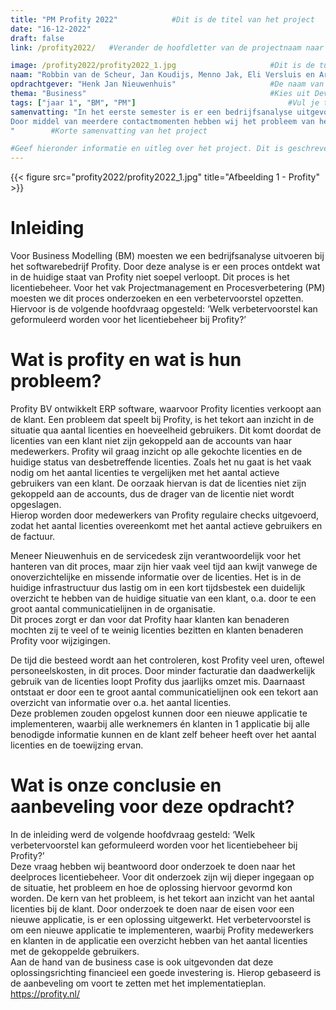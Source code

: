 ```yaml
---
title: "PM Profity 2022"            #Dit is de titel van het project
date: "16-12-2022"
draft: false
link: /profity2022/   #Verander de hoofdletter van de projectnaam naar een kleine letter

image: /profity2022/profity2022_1.jpg                     #Dit is de tumbnail van het project
naam: "Robbin van de Scheur, Jan Koudijs, Menno Jak, Eli Versluis en Aram Rierink"                                  #Naam / Namen bijv. "Jan de Lange, Fred Bouwhuis"
opdrachtgever: "Henk Jan Nieuwenhuis"                     #De naam van je opdrachtgever bijv. "Jan de Lange"
thema: "Business"                                         #Kies uit Development / UX Design / Business
tags: ["jaar 1", "BM", "PM"]                                  #Vul je tags hierin. Het mogen er meerdere zijn. Kies uit (jaar 1 / jaar 2 / jaar 3 / jaar 4 / FDD / DB / DT / BM / PM / DIT / etcetera...)
samenvatting: "In het eerste semester is er een bedrijfsanalyse uitgevoerd bij het softwarebedrijf Profity. In deze analyse is er een proces ontdekt wat in de huidige staat van Profity niet soepel verloopt. Dit proces is het licentiebeheer. 
Door middel van meerdere contactmomenten hebben wij het probleem van het licentiebeheer kunnen beschrijven en modelleren. Op basis van deze knelpunten en de consequenties daarvan, moet er een verbetervoorstel geformuleerd worden voor Profity. Hiervoor is de volgende hoofdvraag opgesteld: ‘Welk verbetervoorstel kan geformuleerd worden voor het licentiebeheer bij Profity?’.
"        #Korte samenvatting van het project   

#Geef hieronder informatie en uitleg over het project. Dit is geschreven in Markdown (.md) en hier zijn verschillende style-opties. Deze zijn hieronder als voorbeeld weergegeven:
---
```


{{< figure src="profity2022/profity2022_1.jpg" title="Afbeelding 1 - Profity" >}}

# Inleiding

Voor Business Modelling (BM) moesten we een bedrijfsanalyse uitvoeren bij het softwarebedrijf Profity. Door deze analyse is er een proces ontdekt wat in de huidige staat van Profity niet soepel verloopt. Dit proces is het licentiebeheer. Voor het vak Projectmanagement en Procesverbetering (PM) moesten we dit proces onderzoeken en een verbetervoorstel opzetten. Hiervoor is de volgende hoofdvraag opgesteld: ‘Welk verbetervoorstel kan geformuleerd worden voor het licentiebeheer bij Profity?’

# Wat is profity en wat is hun probleem?

Profity BV ontwikkelt ERP software, waarvoor Profity licenties verkoopt aan de klant. Een probleem dat speelt bij Profity, is het tekort aan inzicht in de situatie qua aantal licenties en hoeveelheid gebruikers. Dit komt doordat de licenties van een klant niet zijn gekoppeld aan de accounts van haar medewerkers. Profity wil graag inzicht op alle gekochte licenties en de huidige status van desbetreffende licenties. Zoals het nu gaat is het vaak nodig om het aantal licenties te vergelijken met het aantal actieve gebruikers van een klant. De oorzaak hiervan is dat de licenties niet zijn gekoppeld aan de accounts, dus de drager van de licentie niet wordt opgeslagen.  
Hierop worden door medewerkers van Profity regulaire checks uitgevoerd, zodat het aantal licenties overeenkomt met het aantal actieve gebruikers en de factuur.

Meneer Nieuwenhuis en de servicedesk zijn verantwoordelijk voor het hanteren van dit proces, maar zijn hier vaak veel tijd aan kwijt vanwege de onoverzichtelijke en missende informatie over de licenties. Het is in de huidige infrastructuur dus lastig om in een kort tijdsbestek een duidelijk overzicht te hebben van de huidige situatie van een klant, o.a. door te een groot aantal communicatielijnen in de organisatie.  
Dit proces zorgt er dan voor dat Profity haar klanten kan benaderen mochten zij te veel of te weinig licenties bezitten en klanten benaderen Profity voor wijzigingen.

De tijd die besteed wordt aan het controleren, kost Profity veel uren, oftewel personeelskosten, in dit proces. Door minder facturatie dan daadwerkelijk gebruik van de licenties loopt Profity dus jaarlijks omzet mis. Daarnaast ontstaat er door een te groot aantal communicatielijnen ook een tekort aan overzicht van informatie over o.a. het aantal licenties.  
Deze problemen zouden opgelost kunnen door een nieuwe applicatie te implementeren, waarbij alle werknemers én klanten in 1 applicatie bij alle benodigde informatie kunnen en de klant zelf beheer heeft over het aantal licenties en de toewijzing ervan.

# Wat is onze conclusie en aanbeveling voor deze opdracht?

In de inleiding werd de volgende hoofdvraag gesteld: ‘Welk verbetervoorstel kan geformuleerd worden voor het licentiebeheer bij Profity?’  
Deze vraag hebben wij beantwoord door onderzoek te doen naar het deelproces licentiebeheer. Voor dit onderzoek zijn wij dieper ingegaan op de situatie, het probleem en hoe de oplossing hiervoor gevormd kon worden. De kern van het probleem, is het tekort aan inzicht van het aantal licenties bij de klant. Door onderzoek te doen naar de eisen voor een nieuwe applicatie, is er een oplossing uitgewerkt. Het verbetervoorstel is om een nieuwe applicatie te implementeren, waarbij Profity medewerkers en klanten in de applicatie een overzicht hebben van het aantal licenties met de gekoppelde gebruikers.  
Aan de hand van de business case is ook uitgevonden dat deze oplossingsrichting financieel een goede investering is. Hierop gebaseerd is de aanbeveling om voort te zetten met het implementatieplan.  
https://profity.nl/
